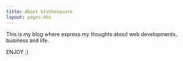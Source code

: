 ```yaml
---
title: About Gtothesquare
layout: pages.hbs
---
```


This is my blog where express my thoughts about web developments, business and life.

ENJOY :) 